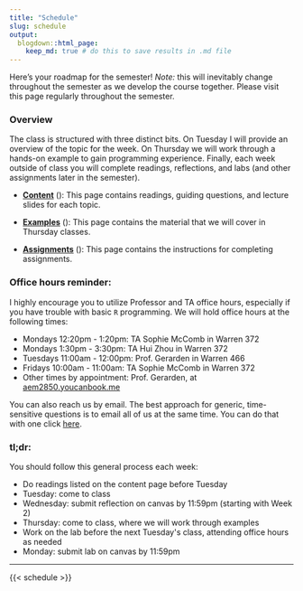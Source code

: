 ```yaml
---
title: "Schedule"
slug: schedule
output:
  blogdown::html_page:
    keep_md: true # do this to save results in .md file
---
```


Here’s your roadmap for the semester! *Note:* this will inevitably change throughout the semester as we develop the course together. Please visit this page regularly throughout the semester.

### Overview

The class is structured with three distinct bits. On Tuesday I will provide an overview of the topic for the week. On Thursday we will work through a hands-on example to gain programming experience. Finally, each week outside of class you will complete readings, reflections, and labs (and other assignments later in the semester).

- [**Content**](/content/) (<i class="fas fa-book-reader"></i>): This page contains readings, guiding questions, and lecture slides for each topic.

- [**Examples**](/examples/) (<i class="fas fa-laptop-code"></i>): This page contains the material that we will cover in Thursday classes.

- [**Assignments**](/assignments/) (<i class="fas fa-pencil-ruler"></i>): This page contains the instructions for completing assignments.

### Office hours reminder:

I highly encourage you to utilize Professor and TA office hours, especially if you have trouble with basic `R` programming. We will hold office hours at the following times:

- Mondays 12:20pm - 1:20pm: TA Sophie McComb in Warren 372
- Mondays  1:30pm - 3:30pm: TA Hui Zhou in Warren 372
- Tuesdays 11:00am - 12:00pm: Prof. Gerarden in Warren 466
- Fridays  10:00am - 11:00am: TA Sophie McComb in Warren 372
- Other times by appointment: Prof. Gerarden, at [aem2850.youcanbook.me](https://aem2850.youcanbook.me)

You can also reach us by email. The best approach for generic, time-sensitive questions is to email all of us at the same time. You can do that with one click [here](mailto:gerarden@cornell.edu,hz423@cornell.edu,sm2397@cornell.edu).



<!-- :::note -->
### **tl;dr:**

You should follow this general process each week:

- Do readings listed on the content page before Tuesday
- Tuesday: come to class
- Wednesday: submit reflection on canvas by 11:59pm (starting with Week 2)
- Thursday: come to class, where we will work through examples
- Work on the lab before the next Tuesday's class, attending office hours as needed
- Monday: submit lab on canvas by 11:59pm
<!-- ::: -->

---

{{< schedule >}}

